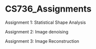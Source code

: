 # CS736_Assignments

Assignment 1: Statistical Shape Analysis

Assignment 2: Image denoising

Assignment 3: Image Reconstruction
